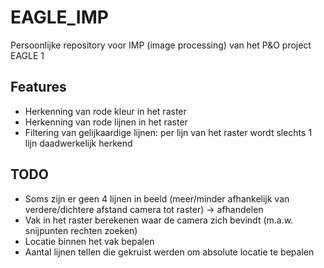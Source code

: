 # EAGLE_IMP
Persoonlijke repository voor IMP (image processing) van het P&amp;O project EAGLE 1

## Features
* Herkenning van rode kleur in het raster
* Herkenning van rode lijnen in het raster
* Filtering van gelijkaardige lijnen: per lijn van het raster wordt slechts 1 lijn daadwerkelijk herkend

## TODO
* Soms zijn er geen 4 lijnen in beeld (meer/minder afhankelijk van verdere/dichtere afstand camera tot raster) -> afhandelen
* Vak in het raster berekenen waar de camera zich bevindt (m.a.w. snijpunten rechten zoeken)
* Locatie binnen het vak bepalen
* Aantal lijnen tellen die gekruist werden om absolute locatie te bepalen
